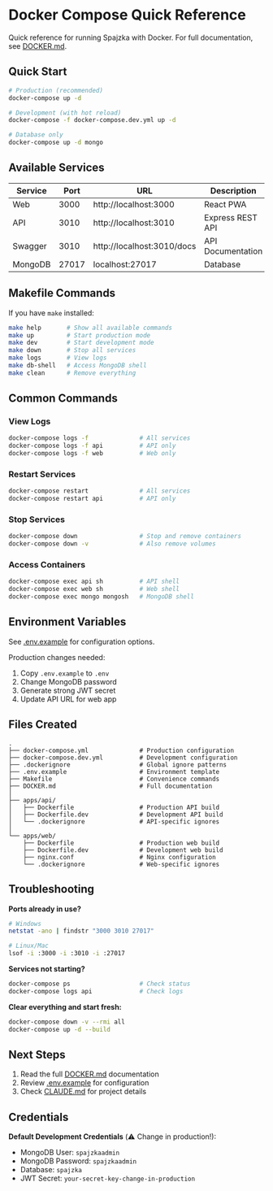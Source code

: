 # Docker Compose Quick Reference

Quick reference for running Spajzka with Docker. For full documentation, see [DOCKER.md](./DOCKER.md).

## Quick Start

```bash
# Production (recommended)
docker-compose up -d

# Development (with hot reload)
docker-compose -f docker-compose.dev.yml up -d

# Database only
docker-compose up -d mongo
```

## Available Services

| Service | Port | URL | Description |
|---------|------|-----|-------------|
| Web | 3000 | http://localhost:3000 | React PWA |
| API | 3010 | http://localhost:3010 | Express REST API |
| Swagger | 3010 | http://localhost:3010/docs | API Documentation |
| MongoDB | 27017 | localhost:27017 | Database |

## Makefile Commands

If you have `make` installed:

```bash
make help       # Show all available commands
make up         # Start production mode
make dev        # Start development mode
make down       # Stop all services
make logs       # View logs
make db-shell   # Access MongoDB shell
make clean      # Remove everything
```

## Common Commands

### View Logs
```bash
docker-compose logs -f              # All services
docker-compose logs -f api          # API only
docker-compose logs -f web          # Web only
```

### Restart Services
```bash
docker-compose restart              # All services
docker-compose restart api          # API only
```

### Stop Services
```bash
docker-compose down                 # Stop and remove containers
docker-compose down -v              # Also remove volumes
```

### Access Containers
```bash
docker-compose exec api sh          # API shell
docker-compose exec web sh          # Web shell
docker-compose exec mongo mongosh   # MongoDB shell
```

## Environment Variables

See [.env.example](./.env.example) for configuration options.

Production changes needed:
1. Copy `.env.example` to `.env`
2. Change MongoDB password
3. Generate strong JWT secret
4. Update API URL for web app

## Files Created

```
.
├── docker-compose.yml              # Production configuration
├── docker-compose.dev.yml          # Development configuration
├── .dockerignore                   # Global ignore patterns
├── .env.example                    # Environment template
├── Makefile                        # Convenience commands
├── DOCKER.md                       # Full documentation
│
├── apps/api/
│   ├── Dockerfile                  # Production API build
│   ├── Dockerfile.dev              # Development API build
│   └── .dockerignore               # API-specific ignores
│
└── apps/web/
    ├── Dockerfile                  # Production web build
    ├── Dockerfile.dev              # Development web build
    ├── nginx.conf                  # Nginx configuration
    └── .dockerignore               # Web-specific ignores
```

## Troubleshooting

**Ports already in use?**
```bash
# Windows
netstat -ano | findstr "3000 3010 27017"

# Linux/Mac
lsof -i :3000 -i :3010 -i :27017
```

**Services not starting?**
```bash
docker-compose ps                   # Check status
docker-compose logs api             # Check logs
```

**Clear everything and start fresh:**
```bash
docker-compose down -v --rmi all
docker-compose up -d --build
```

## Next Steps

1. Read the full [DOCKER.md](./DOCKER.md) documentation
2. Review [.env.example](./.env.example) for configuration
3. Check [CLAUDE.md](./CLAUDE.md) for project details

## Credentials

**Default Development Credentials** (⚠️ Change in production!):
- MongoDB User: `spajzkaadmin`
- MongoDB Password: `spajzkaadmin`
- Database: `spajzka`
- JWT Secret: `your-secret-key-change-in-production`

